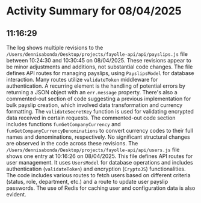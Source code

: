 # Activity Summary for 08/04/2025

## 11:16:29
The log shows multiple revisions to the `/Users/dennisabonda/Desktop/projects/fayolle-api/api/payslips.js` file between 10:24:30 and 10:30:45 on 08/04/2025.  These revisions appear to be minor adjustments and additions, not substantial code changes.  The file defines API routes for managing payslips, using `PayslipsModel` for database interaction.  Many routes utilize `validateToken` middleware for authentication.  A recurring element is the handling of potential errors by returning a JSON object with an `err.message` property.  There's also a commented-out section of code suggesting a previous implementation for bulk payslip creation, which involved data transformation and currency formatting.  The `validateSecretKey` function is used for validating encrypted data received in certain requests. The commented-out code section includes functions `funGetCompanyCurrency` and `funGetCompanyCurrencyDenominations` to convert currency codes to their full names and denominations, respectively.  No significant structural changes are observed in the code across these revisions.  The `/Users/dennisabonda/Desktop/projects/fayolle-api/api/users.js` file shows one entry at 10:16:26 on 08/04/2025. This file defines API routes for user management.  It uses `UsersModel` for database operations and includes authentication (`validateToken`) and encryption (`CryptoJS`) functionalities.  The code includes various routes to fetch users based on different criteria (status, role, department, etc.) and a route to update user payslip passwords. The use of Redis for caching user and configuration data is also evident.
